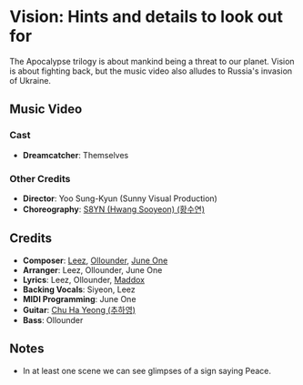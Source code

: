 # Vision: Hints and details to look out for

The Apocalypse trilogy is about mankind being a threat to our planet.
Vision is about fighting back, but the music video also alludes to Russia's invasion of Ukraine.

## Music Video

### Cast

* **Dreamcatcher**: Themselves

### Other Credits

* **Director**: Yoo Sung-Kyun (Sunny Visual Production)
* **Choreography**: [S8YN (Hwang Sooyeon) (황수연)](https://kpop.fandom.com/wiki/Hwang_Sooyeon)

## Credits

* **Composer**: [Leez](https://www.discogs.com/artist/6450670-Leez-2), [Ollounder](https://www.discogs.com/artist/6450665-Ollounder), [June One](https://www.discogs.com/artist/11976995-June-One)
* **Arranger**: Leez, Ollounder, June One
* **Lyrics**: Leez, Ollounder, [Maddox](https://www.discogs.com/artist/11137943-Maddox-13)
* **Backing Vocals**: Siyeon, Leez
* **MIDI Programming**: June One
* **Guitar**: [Chu Ha Yeong (추하영)](https://www.discogs.com/artist/8101215-%EC%B6%94%ED%95%98%EC%98%81)
* **Bass**: Ollounder

## Notes

* In at least one scene we can see glimpses of a sign saying Peace.
